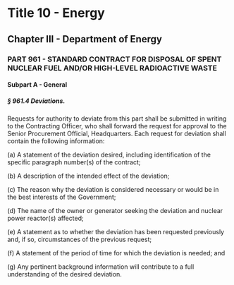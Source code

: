 
# Title 10 - Energy
## Chapter III - Department of Energy
### PART 961 - STANDARD CONTRACT FOR DISPOSAL OF SPENT NUCLEAR FUEL AND/OR HIGH-LEVEL RADIOACTIVE WASTE
#### Subpart A - General
##### § 961.4 Deviations.

Requests for authority to deviate from this part shall be submitted in writing to the Contracting Officer, who shall forward the request for approval to the Senior Procurement Official, Headquarters. Each request for deviation shall contain the following information:

(a) A statement of the deviation desired, including identification of the specific paragraph number(s) of the contract;

(b) A description of the intended effect of the deviation;

(c) The reason why the deviation is considered necessary or would be in the best interests of the Government;

(d) The name of the owner or generator seeking the deviation and nuclear power reactor(s) affected;

(e) A statement as to whether the deviation has been requested previously and, if so, circumstances of the previous request;

(f) A statement of the period of time for which the deviation is needed; and

(g) Any pertinent background information will contribute to a full understanding of the desired deviation.
